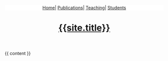 ---
---
<!DOCTYPE html>
<html>
<head>
  <meta charset="utf-8">
  <meta name="viewport" content="width=device-width, initial-scale=1">
  <title>{{ page.title }} - {{site.title}}</title>
</head>

<body>
<header>
    <nav>
        <p style="text-align: center; background-color: white;">
             <a href="{{site.baseurl}}/">Home</a>|
             <a href="{{site.baseurl}}/publications">Publications</a>|
             <a href="{{site.baseurl}}/teaching">Teaching</a>|
             <a href="{{site.baseurl}}/students">Students</a>
        </p>
    </nav>
    <a class="title-a" href="{{site.baseurl}}/"><h1 class="title">{{site.title}}</h1></a>
</header>
      
  
  {{ content }}
